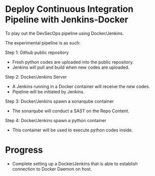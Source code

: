 # Deploy Continuous Integration Pipeline with Jenkins-Docker

To play out the DevSecOps pipeline using Docker/Jenkins.

The experimental pipeline is as such:

Step 1: Github public repository
- Fresh python codes are uploaded into the public repository. 
- Jenkins will pull and build when new codes are uploaded.

Step 2: Docker/Jenkins Server
- A Jenkins running in a Docker container will receive the new codes.
- Pipeline will be initiated by Jenkins.

Step 3: Docker/Jenkins spawn a sonarqube container
- The sonarqube will conduct a SAST on the Repo Content.

Step 4: Docker/Jenkins spawn a python container 
- This container will be used to execute python codes inside.


# Progress
- Complete setting up a Docker/Jenkins that is able to establish connection to Docker Daemon on host.
